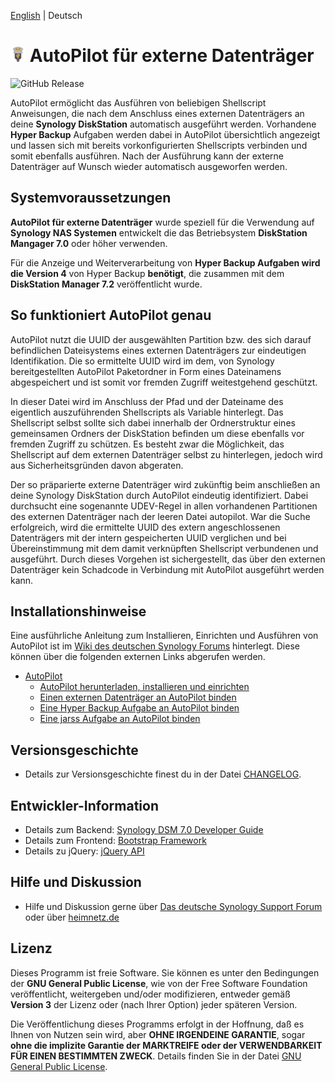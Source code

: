 [English](README_en.md) | Deutsch

# ![Package icon](/ui/images/icon_24.png) AutoPilot für externe Datenträger
![GitHub Release](https://img.shields.io/github/v/release/toafez/AutoPilot?link=https%3A%2F%2Fgithub.com%2Ftoafez%2FAutoPilot%2Freleases)

AutoPilot ermöglicht das Ausführen von beliebigen Shellscript Anweisungen, die nach dem Anschluss eines externen Datenträgers an deine **Synology DiskStation** automatisch ausgeführt werden. Vorhandene **Hyper Backup** Aufgaben werden dabei in AutoPilot übersichtlich angezeigt und lassen sich mit bereits vorkonfigurierten Shellscripts verbinden und somit ebenfalls ausführen. Nach der Ausführung kann der externe Datenträger auf Wunsch wieder automatisch ausgeworfen werden.

## Systemvoraussetzungen
**AutoPilot für externe Datenträger** wurde speziell für die Verwendung auf **Synology NAS Systemen** entwickelt die das Betriebsystem **DiskStation Mangager 7.0** oder höher verwenden. 

Für die Anzeige und Weiterverarbeitung von **Hyper Backup Aufgaben wird die Version 4** von Hyper Backup **benötigt**, die zusammen mit dem **DiskStation Manager 7.2** veröffentlicht wurde.

## So funktioniert AutoPilot genau
AutoPilot nutzt die UUID der ausgewählten Partition bzw. des sich darauf befindlichen Dateisystems eines externen Datenträgers zur eindeutigen Identifikation. Die so ermittelte UUID wird im dem, von Synology bereitgestellten AutoPilot Paketordner in Form eines Dateinamens abgespeichert und ist somit vor fremden Zugriff weitestgehend geschützt. 

In dieser Datei wird im Anschluss der Pfad und der Dateiname des eigentlich auszuführenden Shellscripts als Variable hinterlegt. Das Shellscript selbst sollte sich dabei innerhalb der Ordnerstruktur eines gemeinsamen Ordners der DiskStation befinden um diese ebenfalls vor fremden Zugriff zu schützen. Es besteht zwar die Möglichkeit, das Shellscript auf dem externen Datenträger selbst zu hinterlegen, jedoch wird aus Sicherheitsgründen davon abgeraten.

Der so präparierte externe Datenträger wird zukünftig beim anschließen an deine Synology DiskStation durch AutoPilot eindeutig identifiziert. Dabei durchsucht eine sogenannte UDEV-Regel in allen vorhandenen Partitionen des externen Datenträger nach der leeren Datei autopilot. War die Suche erfolgreich, wird die ermittelte UUID des extern angeschlossenen Datenträgers mit der intern gespeicherten UUID verglichen und bei Übereinstimmung mit dem damit verknüpften Shellscript verbundenen und ausgeführt. Durch dieses Vorgehen ist sichergestellt, das über den externen Datenträger kein Schadcode in Verbindung mit AutoPilot ausgeführt werden kann.

## Installationshinweise
Eine ausführliche Anleitung zum Installieren, Einrichten und Ausführen von AutoPilot ist im [Wiki des deutschen Synology Forums](https://www.synology-forum.de/wiki/Hauptseite) hinterlegt. Diese können über die folgenden externen Links abgerufen werden.

- [AutoPilot](https://www.synology-forum.de/wiki/AutoPilot)
  - [AutoPilot herunterladen, installieren und einrichten](https://www.synology-forum.de/wiki/AutoPilot_herunterladen,_installieren_und_einrichten)
  - [Einen externen Datenträger an AutoPilot binden](https://www.synology-forum.de/wiki/Einen_externen_Datentr%C3%A4ger_an_AutoPilot_binden)
  - [Eine Hyper Backup Aufgabe an AutoPilot binden](https://www.synology-forum.de/wiki/Eine_Hyper_Backup_Aufgabe_an_AutoPilot_binden)
  - [Eine jarss Aufgabe an AutoPilot binden](https://www.synology-forum.de/wiki/Eine_jarss_Aufgabe_an_AutoPilot_binden)

## Versionsgeschichte
- Details zur Versionsgeschichte finest du in der Datei [CHANGELOG](CHANGELOG).

## Entwickler-Information
- Details zum Backend: [Synology DSM 7.0 Developer Guide](https://help.synology.com/developer-guide/)
- Details zum Frontend: [Bootstrap Framework](https://getbootstrap.com/)
- Details zu jQuery: [jQuery API](https://api.jquery.com/)

## Hilfe und Diskussion
- Hilfe und Diskussion gerne über [Das deutsche Synology Support Forum](https://www.synology-forum.de) oder über [heimnetz.de](https://forum.heimnetz.de)

## Lizenz
Dieses Programm ist freie Software. Sie können es unter den Bedingungen der **GNU General Public License**, wie von der Free Software Foundation veröffentlicht, weitergeben und/oder modifizieren, entweder gemäß **Version 3** der Lizenz oder (nach Ihrer Option) jeder späteren Version.

Die Veröffentlichung dieses Programms erfolgt in der Hoffnung, daß es Ihnen von Nutzen sein wird, aber **OHNE IRGENDEINE GARANTIE**, sogar **ohne die implizite Garantie der MARKTREIFE oder der VERWENDBARKEIT FÜR EINEN BESTIMMTEN ZWECK**. Details finden Sie in der Datei [GNU General Public License](LICENSE).
